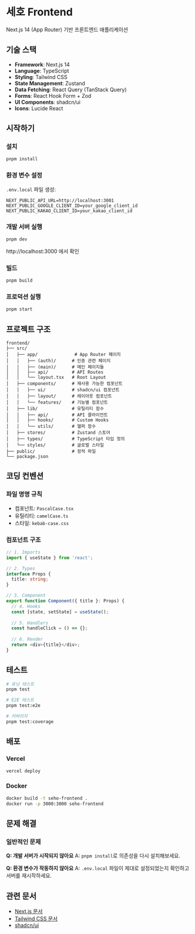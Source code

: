 # 세호 Frontend

Next.js 14 (App Router) 기반 프론트엔드 애플리케이션

## 기술 스택

- **Framework**: Next.js 14
- **Language**: TypeScript
- **Styling**: Tailwind CSS
- **State Management**: Zustand
- **Data Fetching**: React Query (TanStack Query)
- **Forms**: React Hook Form + Zod
- **UI Components**: shadcn/ui
- **Icons**: Lucide React

## 시작하기

### 설치

```bash
pnpm install
```

### 환경 변수 설정

`.env.local` 파일 생성:

```env
NEXT_PUBLIC_API_URL=http://localhost:3001
NEXT_PUBLIC_GOOGLE_CLIENT_ID=your_google_client_id
NEXT_PUBLIC_KAKAO_CLIENT_ID=your_kakao_client_id
```

### 개발 서버 실행

```bash
pnpm dev
```

http://localhost:3000 에서 확인

### 빌드

```bash
pnpm build
```

### 프로덕션 실행

```bash
pnpm start
```

## 프로젝트 구조

```
frontend/
├── src/
│   ├── app/              # App Router 페이지
│   │   ├── (auth)/      # 인증 관련 페이지
│   │   ├── (main)/      # 메인 페이지들
│   │   ├── api/         # API Routes
│   │   └── layout.tsx   # Root Layout
│   ├── components/      # 재사용 가능한 컴포넌트
│   │   ├── ui/          # shadcn/ui 컴포넌트
│   │   ├── layout/      # 레이아웃 컴포넌트
│   │   └── features/    # 기능별 컴포넌트
│   ├── lib/             # 유틸리티 함수
│   │   ├── api/         # API 클라이언트
│   │   ├── hooks/       # Custom Hooks
│   │   └── utils/       # 헬퍼 함수
│   ├── stores/          # Zustand 스토어
│   ├── types/           # TypeScript 타입 정의
│   └── styles/          # 글로벌 스타일
├── public/              # 정적 파일
└── package.json
```

## 코딩 컨벤션

### 파일 명명 규칙
- 컴포넌트: `PascalCase.tsx`
- 유틸리티: `camelCase.ts`
- 스타일: `kebab-case.css`

### 컴포넌트 구조
```typescript
// 1. Imports
import { useState } from 'react';

// 2. Types
interface Props {
  title: string;
}

// 3. Component
export function Component({ title }: Props) {
  // 4. Hooks
  const [state, setState] = useState();
  
  // 5. Handlers
  const handleClick = () => {};
  
  // 6. Render
  return <div>{title}</div>;
}
```

## 테스트

```bash
# 유닛 테스트
pnpm test

# E2E 테스트
pnpm test:e2e

# 커버리지
pnpm test:coverage
```

## 배포

### Vercel

```bash
vercel deploy
```

### Docker

```bash
docker build -t seho-frontend .
docker run -p 3000:3000 seho-frontend
```

## 문제 해결

### 일반적인 문제

**Q: 개발 서버가 시작되지 않아요**
A: `pnpm install`로 의존성을 다시 설치해보세요.

**Q: 환경 변수가 작동하지 않아요**
A: `.env.local` 파일이 제대로 설정되었는지 확인하고 서버를 재시작하세요.

## 관련 문서

- [Next.js 문서](https://nextjs.org/docs)
- [Tailwind CSS 문서](https://tailwindcss.com/docs)
- [shadcn/ui](https://ui.shadcn.com)

